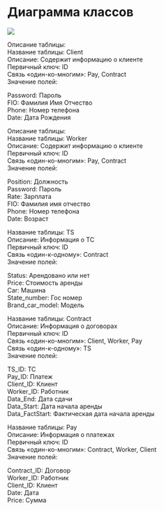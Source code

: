 # Диаграмма классов
![](https://user-images.githubusercontent.com/74318083/102002951-72e6ea00-3d3c-11eb-9bb0-a60a97535963.png)



Описание таблицы:<br>
Название таблицы:	Client<br>
Описание:	Содержит информацию о клиенте<br>
Первичный ключ:	ID<br>
Связь «один-ко-многим»:	Pay, Contract<br>
Значение полей:<br>

Password: Пароль<br>
FIO: Фамилия Имя Отчество<br>
Phone: Номер телефона<br>
Date: Дата Рождения<br>

Описание таблицы:<br>
Название таблицы: Worker<br>
Описание: Содержит информацию о клиенте<br>
Первичный ключ: ID<br>
Связь «один-ко-многим»: Pay, Contract<br>
Значение полей:<br>

Position: Должность<br>
Password: Пароль<br>
Rate: Зарплата<br>
FIO: Фамилия имя отчество<br>
Phone: Номер телефона<br>
Date: Возраст<br>
	


Название таблицы: TS<br>
Описание: Информация о ТС<br>
Первичный ключ: ID<br>
Связь «один-к-одному»:	Contract<br>
Значение полей:<br>

Status: Арендовано или нет<br>
Price: Стоимость аренды<br>
Car: Машина<br>	
State_number: Гос номер<br>
Brand_car_model: Модель<br>
	
Название таблицы:  Contract<br>
Описание: Информация о договорах<br>
Первичный ключ: ID<br>
Связь «один-ко-многим»: Client, Worker, Pay<br>
Связь «один-к-одному»: TS<br>
Значение полей:<br>

TS_ID: ТС<br>
Pay_ID: Платеж<br>
Client_ID: Клиент<br>
Worker_ID: Работник<br>
Data_End: Дата сдачи<br>
Data_Start: Дата начала аренды<br>
Data_FactStart: Фактическая дата начала аренды<br>


Название таблицы: Pay<br>
Описание: Информация о платежах<br>
Первичный ключ: ID<br>
Связь «один-ко-многим»:	Contract, Worker, Client<br>
Значение полей:<br>

Contract_ID: Договор<br>
Worker_ID: Работник<br>
Client_ID: Клиент<br>
Date: Дата<br>
Price: Сумма<br>
